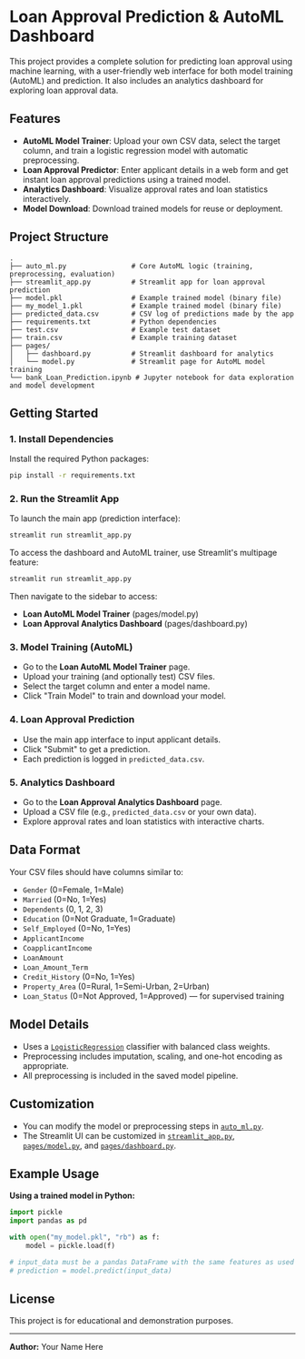 # Loan Approval Prediction & AutoML Dashboard

This project provides a complete solution for predicting loan approval using machine learning, with a user-friendly web interface for both model training (AutoML) and prediction. It also includes an analytics dashboard for exploring loan approval data.

## Features

- **AutoML Model Trainer**: Upload your own CSV data, select the target column, and train a logistic regression model with automatic preprocessing.
- **Loan Approval Predictor**: Enter applicant details in a web form and get instant loan approval predictions using a trained model.
- **Analytics Dashboard**: Visualize approval rates and loan statistics interactively.
- **Model Download**: Download trained models for reuse or deployment.

## Project Structure

```
.
├── auto_ml.py                # Core AutoML logic (training, preprocessing, evaluation)
├── streamlit_app.py          # Streamlit app for loan approval prediction
├── model.pkl                 # Example trained model (binary file)
├── my_model_1.pkl            # Example trained model (binary file)
├── predicted_data.csv        # CSV log of predictions made by the app
├── requirements.txt          # Python dependencies
├── test.csv                  # Example test dataset
├── train.csv                 # Example training dataset
├── pages/
│   ├── dashboard.py          # Streamlit dashboard for analytics
│   └── model.py              # Streamlit page for AutoML model training
└── bank_Loan_Prediction.ipynb # Jupyter notebook for data exploration and model development
```

## Getting Started

### 1. Install Dependencies

Install the required Python packages:

```sh
pip install -r requirements.txt
```

### 2. Run the Streamlit App

To launch the main app (prediction interface):

```sh
streamlit run streamlit_app.py
```

To access the dashboard and AutoML trainer, use Streamlit's multipage feature:

```sh
streamlit run streamlit_app.py
```

Then navigate to the sidebar to access:
- **Loan AutoML Model Trainer** (pages/model.py)
- **Loan Approval Analytics Dashboard** (pages/dashboard.py)

### 3. Model Training (AutoML)

- Go to the **Loan AutoML Model Trainer** page.
- Upload your training (and optionally test) CSV files.
- Select the target column and enter a model name.
- Click "Train Model" to train and download your model.

### 4. Loan Approval Prediction

- Use the main app interface to input applicant details.
- Click "Submit" to get a prediction.
- Each prediction is logged in `predicted_data.csv`.

### 5. Analytics Dashboard

- Go to the **Loan Approval Analytics Dashboard** page.
- Upload a CSV file (e.g., `predicted_data.csv` or your own data).
- Explore approval rates and loan statistics with interactive charts.

## Data Format

Your CSV files should have columns similar to:

- `Gender` (0=Female, 1=Male)
- `Married` (0=No, 1=Yes)
- `Dependents` (0, 1, 2, 3)
- `Education` (0=Not Graduate, 1=Graduate)
- `Self_Employed` (0=No, 1=Yes)
- `ApplicantIncome`
- `CoapplicantIncome`
- `LoanAmount`
- `Loan_Amount_Term`
- `Credit_History` (0=No, 1=Yes)
- `Property_Area` (0=Rural, 1=Semi-Urban, 2=Urban)
- `Loan_Status` (0=Not Approved, 1=Approved) — for supervised training

## Model Details

- Uses a [`LogisticRegression`](auto_ml.py) classifier with balanced class weights.
- Preprocessing includes imputation, scaling, and one-hot encoding as appropriate.
- All preprocessing is included in the saved model pipeline.

## Customization

- You can modify the model or preprocessing steps in [`auto_ml.py`](auto_ml.py).
- The Streamlit UI can be customized in [`streamlit_app.py`](streamlit_app.py), [`pages/model.py`](pages/model.py), and [`pages/dashboard.py`](pages/dashboard.py).

## Example Usage

**Using a trained model in Python:**
```python
import pickle
import pandas as pd

with open("my_model.pkl", "rb") as f:
    model = pickle.load(f)

# input_data must be a pandas DataFrame with the same features as used in training
# prediction = model.predict(input_data)
```

## License

This project is for educational and demonstration purposes.

---

**Author:** Your Name Here